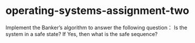 # operating-systems-assignment-two
 Implement the Banker’s algorithm to answer the following question： Is the system in a safe state? If Yes, then what is the safe sequence?
